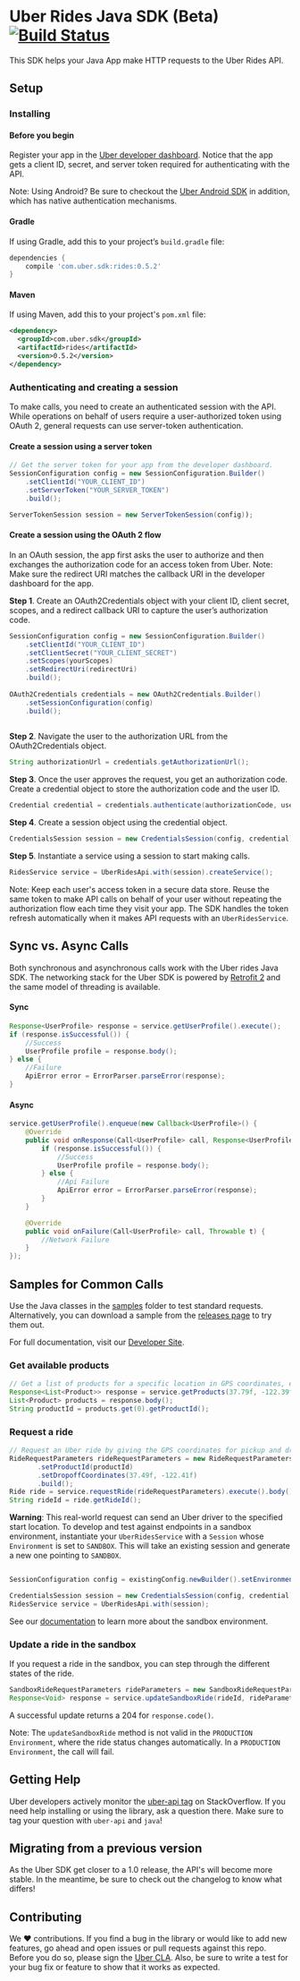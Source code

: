 # Uber Rides Java SDK (Beta) [![Build Status](https://travis-ci.org/uber/rides-java-sdk.svg?branch=master)](https://travis-ci.org/uber/rides-java-sdk)
This SDK helps your Java App make HTTP requests to the Uber Rides API.

## Setup

### Installing

#### Before you begin
Register your app in the [Uber developer dashboard](https://developer.uber.com/dashboard). Notice that the app gets a client ID, secret, and server token required for authenticating with the API. 

Note: Using Android? Be sure to checkout the [Uber Android SDK](github.com/uber/rides-android-sdk) in addition, which has native authentication mechanisms.

#### Gradle
If using Gradle, add this to your project’s `build.gradle` file:
```gradle
dependencies {
    compile 'com.uber.sdk:rides:0.5.2'
}
```

#### Maven
If using Maven, add this to your project's `pom.xml` file:
```xml
<dependency>
  <groupId>com.uber.sdk</groupId>
  <artifactId>rides</artifactId>
  <version>0.5.2</version>
</dependency>
```

### Authenticating and creating a session
To make calls, you need to create an authenticated session with the API. While operations on behalf of users require a user-authorized token using OAuth 2, general requests can use server-token authentication.


#### Create a session using a server token
```java
// Get the server token for your app from the developer dashboard.
SessionConfiguration config = new SessionConfiguration.Builder()
    .setClientId("YOUR_CLIENT_ID")
    .setServerToken("YOUR_SERVER_TOKEN")
    .build();

ServerTokenSession session = new ServerTokenSession(config));
```
#### Create a session using the OAuth 2 flow
In an OAuth session, the app first asks the user to authorize and then exchanges the authorization code for an access token from Uber.
Note: Make sure the redirect URI matches the callback URI in the developer dashboard for the app. 

**Step 1**. Create an OAuth2Credentials object with your client ID, client secret, scopes, and a redirect callback URI to capture the user’s authorization code.
```java
SessionConfiguration config = new SessionConfiguration.Builder()
    .setClientId("YOUR_CLIENT_ID")
    .setClientSecret("YOUR_CLIENT_SECRET")
    .setScopes(yourScopes)
    .setRedirectUri(redirectUri)
    .build();
    
OAuth2Credentials credentials = new OAuth2Credentials.Builder()
    .setSessionConfiguration(config)
    .build();
    
```
**Step 2**. Navigate the user to the authorization URL from the OAuth2Credentials object. 
```java
String authorizationUrl = credentials.getAuthorizationUrl();
```  
**Step 3**. Once the user approves the request, you get an authorization code. Create a credential object to store the authorization code and the user ID.
```java
Credential credential = credentials.authenticate(authorizationCode, userId);
```
**Step 4**. Create a session object using the credential object.
```java
CredentialsSession session = new CredentialsSession(config, credential)
```
**Step 5**. Instantiate a service using a session to start making calls.
```java
RidesService service = UberRidesApi.with(session).createService();
```
Note: Keep each user's access token in a secure data store. Reuse the same token to make API calls on behalf of your user without repeating the authorization flow each time they visit your app. The SDK handles the token refresh automatically when it makes API requests with an `UberRidesService`.

## Sync vs. Async Calls
Both synchronous and asynchronous calls work with the Uber rides Java SDK. The networking stack for the Uber SDK is powered by [Retrofit 2](https://github.com/square/retrofit) and the same model of threading is available.

#### Sync
```java
Response<UserProfile> response = service.getUserProfile().execute();
if (response.isSuccessful()) {
    //Success
    UserProfile profile = response.body();
} else {
    //Failure
    ApiError error = ErrorParser.parseError(response);
}

```

#### Async
```java
service.getUserProfile().enqueue(new Callback<UserProfile>() {
    @Override
    public void onResponse(Call<UserProfile> call, Response<UserProfile> response) {
        if (response.isSuccessful()) {
            //Success
            UserProfile profile = response.body();
        } else {
            //Api Failure
            ApiError error = ErrorParser.parseError(response);
        }
    }

    @Override
    public void onFailure(Call<UserProfile> call, Throwable t) {
        //Network Failure
    }
});
```


## Samples for Common Calls
Use the Java classes in the [samples](https://github.com/uber/rides-java-sdk/tree/master/samples/cmdline-sample) folder to test standard requests. Alternatively, you can download a sample from the [releases page](https://github.com/uber/rides-java-sdk/releases/tag/v0.1.0) to try them out.

For full documentation, visit our [Developer Site](https://developer.uber.com/v1/endpoints/).

### Get available products
```java
// Get a list of products for a specific location in GPS coordinates, example: 37.79f, -122.39f.
Response<List<Product>> response = service.getProducts(37.79f, -122.39f).execute();
List<Product> products = response.body();
String productId = products.get(0).getProductId();
```

### Request a ride
```java
// Request an Uber ride by giving the GPS coordinates for pickup and drop-off.
RideRequestParameters rideRequestParameters = new RideRequestParameters.Builder().setPickupCoordinates(37.77f, -122.41f)
       .setProductId(productId)
       .setDropoffCoordinates(37.49f, -122.41f)
       .build();
Ride ride = service.requestRide(rideRequestParameters).execute().body();
String rideId = ride.getRideId();
```
**Warning**: This real-world request can send an Uber driver to the specified start location. To develop
and test against endpoints in a sandbox environment, instantiate your `UberRidesService` with a `Session` whose `Environment` is set to `SANDBOX`.
This will take an existing session and generate a new one pointing to `SANDBOX`.
```java

SessionConfiguration config = existingConfig.newBuilder().setEnvironment(Environment.SANDBOX).build()

CredentialsSession session = new CredentialsSession(config, credential));
RidesService service = UberRidesApi.with(session);
```
See our [documentation](https://developer.uber.com/v1/sandbox/) to learn more about the sandbox environment.

### Update a ride in the sandbox
If you request a ride in the sandbox, you can step through the different states of the ride.
```java
SandboxRideRequestParameters rideParameters = new SandboxRideRequestParameters.Builder().setStatus(“accepted”).build();
Response<Void> response = service.updateSandboxRide(rideId, rideParameters).execute();
```
A successful update returns a 204 for `response.code()`.

Note: The `updateSandboxRide` method is not valid in the `PRODUCTION` `Environment`, where the ride status changes automatically. In a `PRODUCTION` `Environment`, the call will fail.

## Getting Help
Uber developers actively monitor the [uber-api tag](http://stackoverflow.com/questions/tagged/uber-api) on StackOverflow. If you need help installing or using the library, ask a question there. Make sure to tag your question with `uber-api` and `java`!

## Migrating from a previous version
As the Uber SDK get closer to a 1.0 release, the API's will become more stable. In the meantime, be sure to check out the changelog to know what differs!

## Contributing
We :heart: contributions. If you find a bug in the library or would like to add new features, go ahead and open
issues or pull requests against this repo. Before you do so, please sign the
[Uber CLA](https://docs.google.com/a/uber.com/forms/d/1pAwS_-dA1KhPlfxzYLBqK6rsSWwRwH95OCCZrcsY5rk/viewform).
Also, be sure to write a test for your bug fix or feature to show that it works as expected.

